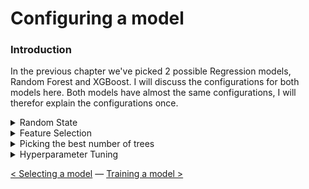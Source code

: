 # Configuring a model

### Introduction

In the previous chapter we've picked 2 possible Regression models, Random Forest and XGBoost. I will discuss the configurations for both models here. Both models have almost the same configurations, I will therefor explain the configurations once. 


<details> <summary>Random State</summary>
Picking a `random state` is essential for the configurations of your models. Without a `random_state`, the model will always apply a random, new variation of decision trees. To get accurate predictions and results it is important to always have the same decision trees. 
<br><br>
We decided to use `random_state=0` for all our MET prediction models. This way all models would have consistency in the configurations and results could not get manipulated by trying out different random state values. The decision for `random_state=0` is found [here](https://scikit-learn.org/stable/glossary.html#term-random-state). 

</details>

<details> <summary>Feature Selection</summary>

Text here

Text here

</details>

<details> <summary>Picking the best number of trees</summary>

Text here

Text here

</details>

<details> <summary>Hyperparameter Tuning</summary>

Text here

Text here

</details>

[<  Selecting a model](selecting_a_model.md) — [Training a model >](training_a_model.md) 